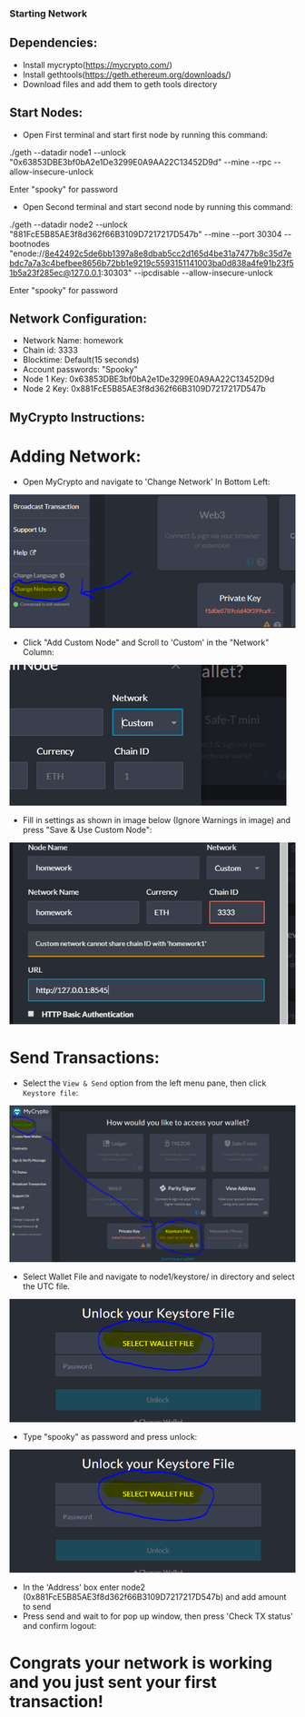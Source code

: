 ### Starting Network ###

## Dependencies: 

 * Install mycrypto(https://mycrypto.com/)
 * Install gethtools(https://geth.ethereum.org/downloads/)
 * Download files and add them to geth tools directory
 
## Start Nodes:

* Open First terminal and start first node by running this command:

 ./geth --datadir node1 --unlock "0x63853DBE3bf0bA2e1De3299E0A9AA22C13452D9d" --mine --rpc --allow-insecure-unlock
 
 Enter "spooky" for password
 
* Open Second terminal and start second node by running this command: 

 ./geth --datadir node2 --unlock "881FcE5B85AE3f8d362f66B3109D7217217D547b" --mine --port 30304 --bootnodes "enode://8e42492c5de6bb1397a8e8dbab5cc2d165d4be31a7477b8c35d7ebdc7a7a3c4befbee8656b72bb1e9219c5593151141003ba0d838a4fe91b23f51b5a23f285ec@127.0.0.1:30303" --ipcdisable --allow-insecure-unlock
 
 Enter "spooky" for password
 
## Network Configuration: 

  * Network Name: homework
  * Chain id: 3333
  * Blocktime: Default(15 seconds)
  * Account passwords: "Spooky"
  * Node 1 Key: 0x63853DBE3bf0bA2e1De3299E0A9AA22C13452D9d
  * Node 2 Key: 0x881FcE5B85AE3f8d362f66B3109D7217217D547b
  
## MyCrypto Instructions:

# Adding Network:

  * Open MyCrypto and navigate to 'Change Network' In Bottom Left:
   
   ![Change Network](ChangeNetwork.png)
   
  * Click "Add Custom Node" and Scroll to 'Custom' in the "Network" Column:
  
   ![Custom Network](CustomNetwork.png)
   
  * Fill in settings as shown in image below (Ignore Warnings in image) and press "Save & Use Custom Node":
  
   ![Network Settings](NetworkSettings.png)
   
# Send Transactions:

 * Select the `View & Send` option from the left menu pane, then click `Keystore file`:
 
  ![Keystore File](KeystoreFile.png)
  
 * Select Wallet File and navigate to node1/keystore/ in directory and select the UTC file.
 
  ![Wallet File](WalletFile.png)
  
 * Type "spooky" as password and press unlock:
 
  ![Unlock Wallet](WalletFile.png)
  
 * In the 'Address' box enter node2 (0x881FcE5B85AE3f8d362f66B3109D7217217D547b) and add amount to send
 * Press send and wait to for pop up window, then press 'Check TX status' and confirm logout:
 
 # Congrats your network is working and you just sent your first transaction!